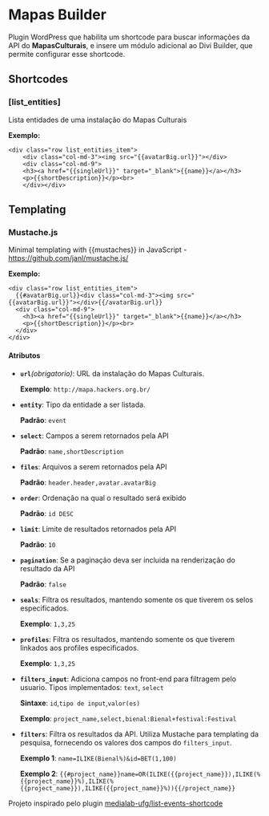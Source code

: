 # Mapas Builder

Plugin WordPress que habilita um shortcode para buscar informações da API do **MapasCulturais**, e insere um módulo adicional ao Divi Builder, que permite configurar esse shortcode.

## Shortcodes
### [list_entities]
Lista entidades de uma instalação do Mapas Culturais

**Exemplo:**
```
<div class="row list_entities_item">
    <div class="col-md-3"><img src="{{avatarBig.url}}"></div>
    <div class="col-md-9">
    <h3><a href="{{singleUrl}}" target="_blank">{{name}}</a></h3>
    <p>{{shortDescription}}</p><br>
    </div></div>
```

## Templating
### Mustache.js
Minimal templating with {{mustaches}} in JavaScript - https://github.com/janl/mustache.js/

**Exemplo:**
```
<div class="row list_entities_item">
  {{#avatarBig.url}}<div class="col-md-3"><img src="{{avatarBig.url}}"></div>{{/avatarBig.url}}
  <div class="col-md-9">
    <h3><a href="{{singleUrl}}" target="_blank">{{name}}</a></h3>
    <p>{{shortDescription}}</p><br>
  </div>
</div>
```

#### Atributos
- **`url`***(obrigatorio)*:
	URL da instalação do Mapas Culturais.

	**Exemplo**: `http://mapa.hackers.org.br/`

- **`entity`**:
	Tipo da entidade a ser listada.

	**Padrão**: `event`

- **`select`**:
	Campos a serem retornados pela API

    **Padrão**: `name,shortDescription`

- **`files`**:
	Arquivos a serem retornados pela API

    **Padrão**: `header.header,avatar.avatarBig`

- **`order`**:
	Ordenação na qual o resultado será exibido

    **Padrão**: `id DESC`

- **`limit`**:
	Limite de resultados retornados pela API

    **Padrão**: `10`

- **`pagination`**:
	Se a paginação deva ser incluida na renderização do resultado da API

    **Padrão**: `false`

- **`seals`**:
	Filtra os resultados, mantendo somente os que tiverem os selos especificados.

    **Exemplo**: `1,3,25`

- **`profiles`**:
	Filtra os resultados, mantendo somente os que tiverem linkados aos profiles especificados.

    **Exemplo**: `1,3,25`

- **`filters_input`**:
    Adiciona campos no front-end para filtragem pelo usuario. Tipos implementados: `text`, `select`

    **Sintaxe**: `id`,`tipo de input`,`valor(es)`

    **Exemplo**: `project_name,select,bienal:Bienal+festival:Festival`

- **`filters`**:
    Filtra os resultados da API. Utiliza Mustache para templating da pesquisa, fornecendo os valores dos campos do `filters_input`.

    **Exemplo 1**: `name=ILIKE(Bienal%)&id=BET(1,100)`

    **Exemplo 2**: `{{#project_name}}name=OR(ILIKE({{project_name}}),ILIKE(%{{project_name}}%),ILIKE(%{{project_name}}),ILIKE({{project_name}}%)){{/project_name}}`



Projeto inspirado pelo plugin [medialab-ufg/list-events-shortcode](https://github.com/medialab-ufg/list-events-shortcode)

